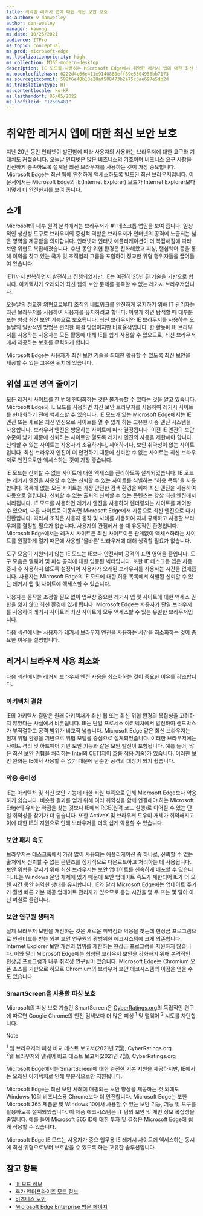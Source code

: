 ```yaml
---
title: 취약한 레거시 앱에 대한 최신 보안 보호
ms.author: v-danwesley
author: dan-wesley
manager: kawong
ms.date: 10/26/2021
audience: ITPro
ms.topic: conceptual
ms.prod: microsoft-edge
ms.localizationpriority: high
ms.collection: M365-modern-desktop
description: IE 모드를 사용하는 Microsoft Edge에서 취약한 레거시 앱에 대한 최신 보안 보호를 제공하는 방법을 알아봅니다.
ms.openlocfilehash: 0222d4e66e411e9140880eff89e5504956bb7173
ms.sourcegitcommit: 592f6e40b13e28af588473b2a75c3ae697e5db2d
ms.translationtype: HT
ms.contentlocale: ko-KR
ms.lasthandoff: 05/05/2022
ms.locfileid: "12505481"
---
```

# <a name="modern-security-protection-for-vulnerable-legacy-apps"></a>취약한 레거시 앱에 대한 최신 보안 보호

지난 20년 동안 인터넷이 발전함에 따라 사용자의 사용하는 브라우저에 대한 요구와 기대치도 커졌습니다. 오늘날 인터넷은 많은 비즈니스의 기초이며 비즈니스 요구 사항을 안전하게 충족하도록 설계된 최신 브라우저를 사용하는 것이 가장 중요합니다. Microsoft Edge는 최신 웹에 안전하게 액세스하도록 빌드된 최신 브라우저입니다. 이 문서에서는 Microsoft Edge의 IE(Internet Explorer) 모드가 Internet Explorer보다 어떻게 더 안전한지를 보여 줍니다.

## <a name="introduction"></a>소개

Microsoft의 내부 원격 분석에서는 브라우저가 #1 데스크톱 앱임을 보여 줍니다. 일상적인 생산성 도구로 브라우저의 중심적 역할은 브라우저가 인터넷의 공격에 노출되는 넓은 영역을 제공함을 의미합니다. 인터넷과 인터넷 애플리케이션이 더 복잡해짐에 따라 보안 위협도 복잡해졌습니다. 수년 동안 위협 환경은 진화해왔고 피싱, 랜섬웨어 등을 통해 이익을 찾고 있는 국가 및 조직범죄 그룹을 포함하여 정교한 위협 행위자들을 끌어들여 왔습니다.

IE11까지 반복하면서 발전하고 진행되었지만, IE는 여전히 25년 된 기술을 기반으로 합니다. 아키텍처가 오래되어 최신 웹의 보안 문제를 충족할 수 없는 레거시 브라우저입니다.

오늘날의 정교한 위협으로부터 조직의 네트워크를 안전하게 유지하기 위해 IT 관리자는 최신 브라우저를 사용하여 사용자를 유지하려고 합니다. 이렇게 하면 탐색할 때 대부분 또는 항상 최신 보안 기능으로 보호됩니다.
최신 브라우저와 IE 브라우저를 사용하는 오늘날의 일반적인 방법은 편리한 해결 방법이지만 비효율적입니다. 한 활동에 IE 브라우저를 사용하는 사용자는 모든 활동에 대해 IE를 쉽게 사용할 수 있으므로, 최신 브라우저에서 제공하는 보호를 무력하게 합니다.

Microsoft Edge는 사용자가 최신 보안 기술을 최대한 활용할 수 있도록 최신 보안을 제공할 수 있는 고유한 위치에 있습니다.

## <a name="reduce-threat-surface-area"></a>위협 표면 영역 줄이기

모든 레거시 사이트를 한 번에 현대화하는 것은 불가능할 수 있다는 것을 알고 있습니다. Microsoft Edge와 IE 모드를 사용하면 최신 보안 브라우저를 사용하여 레거시 사이트를 현대화하기 전에 액세스할 수 있습니다. IE 모드가 있는 Microsoft Edge에서는 IE 엔진 또는 새로운 최신 엔진으로 사이트를 열 수 있게 하는 고유한 이중 엔진 시스템을 사용합니다. 브라우저 엔진은 방문하는 사이트에 따라 결정됩니다. 이전 IE 엔진의 보안 수준이 낮기 때문에 신뢰하는 사이트만 열도록 레거시 엔진의 사용을 제한해야 합니다. 신뢰할 수 있는 사이트는 사용자가 소유하거나, 제어하거나, 보안 취약성이 없는 사이트입니다. 최신 브라우저 엔진이 더 안전하기 때문에 신뢰할 수 없는 사이트는 최신 브라우저로 엔진으로만 액세스하는 것이 가장 좋습니다.

IE 모드는 신뢰할 수 없는 사이트에 대한 액세스를 관리하도록 설계되었습니다. IE 모드는 레거시 엔진을 사용할 수 있는 신뢰할 수 있는 사이트를 식별하는 "허용 목록"을 사용 합니다. 목록에 없는 모든 사이트는 가장 안전한 검색 환경을 위해 최신 엔진을 사용하여 자동으로 열립니다. 신뢰할 수 없는 출처의 신뢰할 수 없는 콘텐츠는 항상 최신 엔진에서 처리됩니다. IE 모드를 사용하면 레거시 엔진을 사용하여 렌더링되는 사이트를 제어할 수 있으며, 다른 사이트로 이동하면 Microsoft Edge에서 자동으로 최신 엔진으로 다시 전환합니다. 따라서 조직은 사용자 동작 및 사례를 사용하여 자체 규제하고 사용할 브라우저를 결정할 필요가 없습니다. 사용자의 관점에서 볼 때 유동적인 환경입니다. Microsoft Edge에서는 레거시 사이트든 최신 사이트이든 관계없이 액세스하려는 사이트를 원활하게 열기 때문에 사용할 '올바른' 브라우저에 대해 생각할 필요가 없습니다.

도구 모음이 지원되지 않는 IE 모드는 IE보다 안전하며 공격의 표면 영역을 줄입니다. 도구 모음은 맬웨어 및 피싱 공격에 대한 입증된 벡터입니다. 또한 IE 데스크톱 앱은 사용 중지 후 사용하지 않도록 설정되어 사용자가 오래된 브라우저를 사용하는 시간을 없애줍니다. 사용자는 Microsoft Edge의 IE 모드에 대한 허용 목록에서 식별된 신뢰할 수 있는 레거시 앱 및 사이트에 액세스할 수 있습니다.

사용자는 동작을 조정할 필요 없이 업무상 중요한 레거시 앱 및 사이트에 대한 액세스 권한을 잃지 않고 최신 환경에 있게 됩니다. Microsoft Edge는 사용자가 단일 브라우저를 사용하여 레거시 사이트와 최신 사이트에 모두 액세스할 수 있는 유일한 브라우저입니다.  

다음 섹션에서는 사용자가 레거시 브라우저 엔진을 사용하는 시간을 최소화하는 것이 중요한 이유를 설명합니다.

## <a name="minimize-legacy-browser-use"></a>레거시 브라우저 사용 최소화

다음 섹션에서는 레거시 브라우저 엔진 사용을 최소화하는 것이 중요한 이유를 강조합니다.

### <a name="architectural-deficiency"></a>아키텍처 결함

IE의 아키텍처 결함은 원래 아키텍처가 최신 웹 또는 최신 위협 환경의 복잡성을 고려하지 않았다는 사실에서 비롯됩니다. IE는 단일 프로세스 아키텍처에서 발전하여 샌드박스가 부적절하고 공격 범위가 비교적 넓습니다. Microsoft Edge 같은 최신 브라우저는 현재 위협 환경을 기반으로 위협 모델을 중심으로 설계되었습니다. 이러한 브라우저에는 사이트 격리 및 하드웨어 기반 보안 기능과 같은 보안 발전이 포함됩니다. 예를 들어, 많은 최신 보안 위협을 처리하는 Intel의 CET(제어 흐름 적용 기술)가 있습니다. 이러한 보안 완화는 IE에서 사용할 수 없기 때문에 단순한 공격의 대상이 되기 쉽습니다.

### <a name="ease-of-exploitation"></a>악용 용이성

IE는 아키텍처 및 최신 보안 기능에 대한 지원 부족으로 인해 Microsoft Edge보다 악용하기 쉽습니다. 비슷한 결과를 얻기 위해 여러 취약성을 함께 연결해야 하는 Microsoft Edge의 유사한 약점을 찾는 것보다 IE에서 RCE(원격 코드 실행)로 이어질 수 있는 단일 취약성을 찾기가 더 쉽습니다. 또한 ActiveX 및 브라우저 도우미 개체가 취약해지고 이에 대한 IE의 지원으로 인해 브라우저를 더욱 쉽게 악용할 수 있습니다.  

### <a name="speed-of-security-patching"></a>보안 패치 속도

브라우저는 데스크톱에서 가장 많이 사용되는 애플리케이션 중 하나로, 신뢰할 수 없는 출처에서 신뢰할 수 없는 콘텐츠를 정기적으로 다운로드하고 처리하는 데 사용됩니다. 보안 위협을 앞서기 위해 최신 브라우저는 보안 업데이트를 신속하게 배포할 수 있습니다. IE는 Windows 운영 체제에 있기 때문에 보안 업데이트 속도가 제한되어 IE가 더 오랜 시간 동안 취약한 상태를 유지합니다. IE와 달리 Microsoft Edge에는 업데이트 주기가 훨씬 빠른 기본 제공 업데이트 관리자가 있으므로 응답 시간을 몇 주 또는 몇 달이 아닌 며칠로 줄입니다.

### <a name="security-researcher-ecosystem"></a>보안 연구원 생태계

실제 브라우저 보안을 개선하는 것은 새로운 취약점과 악용을 찾는데 현상금 프로그램으로 인센티브를 받는 외부 보안 연구원의 광범위한 에코시스템에 크게 의존합니다. Internet Explorer 보안 개선의 범위를 제한하는 현상금 프로그램을 지원하지 않습니다. 이와 달리 Microsoft Edge에는 최첨단 브라우저 보안을 강화하기 위해 본격적인 현상금 프로그램과 내부 취약성 연구팀이 있습니다. Microsoft Edge는 Chromium 오픈 소스를 기반으로 하므로 Chromium의 브라우저 보안 에코시스템의 이점을 얻을 수도 있습니다.

### <a name="phishing-protection-using-smartscreen"></a>SmartScreen을 사용한 피싱 보호

Microsoft의 피싱 보호 기술인 SmartScreen은 [CyberRatings.org](https://www.cyberratings.org/)의 독립적인 연구에 따르면 Google Chrome의 안전 검색보다 더 많은 피싱 <sup>1</sup> 및 맬웨어 <sup>2</sup> 시도를 차단합니다.

> [!NOTE]
> <sup>1</sup> 웹 브라우저와 피싱 비교 테스트 보고서(2021년 7월), CyberRatings.org<br>
> <sup>2</sup>웹 브라우저와 맬웨어 비교 테스트 보고서(2021년 7월), CyberRatings.org

Microsoft Edge에서는 SmartScreen에 대한 완전한 기본 지원을 제공하지만, IE에서는 오래된 아키텍처로 인해 부분적으로만 지원됩니다.

Microsoft Edge는 최신 보안 사례에 매핑되는 보안 향상을 제공하는 것 외에도 Windows 10의 비즈니스용 Chrome보다 더 안전합니다. Microsoft Edge는 또한 Microsoft 365 제품군 및 Windows 10에서 사용할 수 있는 보안 기능, 기능 및 도구를 활용하도록 설계되었습니다. 이 제품 에코시스템은 IT 팀의 보안 및 개인 정보 복잡성을 줄입니다. 예를 들어 Microsoft 365 ID에 대한 투자 및 결정은 Microsoft Edge에 쉽게 적용할 수 있습니다.

Microsoft Edge IE 모드는 사용자가 중요 업무용 IE 레거시 사이트에 액세스하는 동시에 최신 위협으로부터 보호받을 수 있도록 하는 고유한 솔루션입니다.

## <a name="see-also"></a>참고 항목

- [IE 모드 정보](./edge-ie-mode.md)
- [추가 엔터프라이즈 모드 정보](/internet-explorer/ie11-deploy-guide/enterprise-mode-overview-for-ie11)
- [비즈니스 보안](./ms-edge-security-for-business.md)
- [Microsoft Edge Enterprise 방문 페이지](https://aka.ms/EdgeEnterprise)